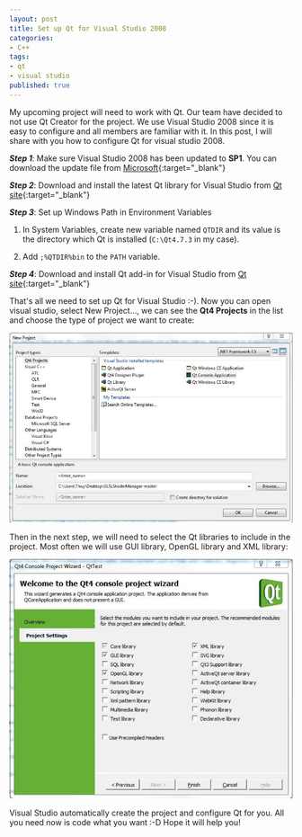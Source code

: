 ```yaml
---
layout: post
title: Set up Qt for Visual Studio 2008
categories:
- C++
tags:
- qt
- visual studio
published: true
---
```


My upcoming project will need to work with Qt. Our team have decided to not use Qt Creator for the project. We use Visual Studio 2008 since it is easy to configure and all members are familiar with it. In this post, I will share with you how to configure Qt for visual studio 2008.<!-- more -->

**_Step 1_**: Make sure Visual Studio 2008 has been updated to **SP1**. You can download the update file from [Microsoft][VisualStudio2008SP1]{:target="_blank"}

**_Step 2_**: Download and install the latest Qt library for Visual Studio from [Qt site][QtVisualStudio2008]{:target="_blank"}

**_Step 3_**: Set up Windows Path in Environment Variables

  1. In System Variables, create new variable named `QTDIR` and its value is the directory which Qt is installed (`C:\Qt4.7.3` in my case).

  2. Add `;%QTDIR%bin` to the `PATH` variable.

**_Step 4_**: Download and install Qt add-in for Visual Studio from [Qt site][QtVS2008AddIn]{:target="_blank"}

That's all we need to set up Qt for Visual Studio :-). Now you can open visual studio, select New Project..., we can see the **Qt4 Projects** in the list and choose the type of project we want to create:

![QT New Project Screenshot](/images/qtnewproject.jpg)

Then in the next step, we will need to select the Qt libraries to include in the project. Most often we will use GUI library, OpenGL library and XML library:

![QT New Project Setup](/images/qtnewprojectsetup.jpg)

Visual Studio automatically create the project and configure Qt for you. All you need now is code what you want :-D Hope it will help you!

[VisualStudio2008SP1]: http://www.microsoft.com/download/en/details.aspx?id=13276
[QtVisualStudio2008]: http://download.qt-project.org/official_releases/qt/4.8/4.8.6/qt-opensource-windows-x86-vs2008-4.8.6.exe
[QtVS2008AddIn]: http://download.qt-project.org/official_releases/vsaddin/qt-vs-addin-1.1.11-opensource.exe
